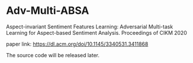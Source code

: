 # Adv-Multi-ABSA
Aspect-invariant Sentiment Features Learning: Adversarial Multi-task Learning for Aspect-based Sentiment Analysis. Proceedings of CIKM 2020

paper link: https://dl.acm.org/doi/10.1145/3340531.3411868

The source code will be released later.
